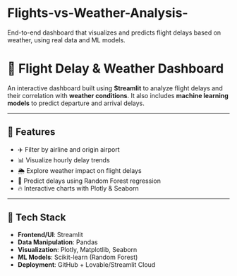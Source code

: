 # Flights-vs-Weather-Analysis-
End-to-end dashboard that visualizes and predicts flight delays based on weather, using real data and ML models.


# 🛫 Flight Delay & Weather Dashboard

An interactive dashboard built using **Streamlit** to analyze flight delays and their correlation with **weather conditions**. It also includes **machine learning models** to predict departure and arrival delays.

---

## 📌 Features

- ✈️ Filter by airline and origin airport  
- 📊 Visualize hourly delay trends  
- 🌦️ Explore weather impact on flight delays  
- 🤖 Predict delays using Random Forest regression  
- 🔥 Interactive charts with Plotly & Seaborn

---

## 🧰 Tech Stack

- **Frontend/UI**: Streamlit  
- **Data Manipulation**: Pandas  
- **Visualization**: Plotly, Matplotlib, Seaborn  
- **ML Models**: Scikit-learn (Random Forest)  
- **Deployment**: GitHub + Lovable/Streamlit Cloud


